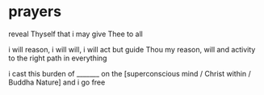 # prayers

reveal Thyself that i may give Thee to all

i will reason, i will will, i will act but guide Thou my reason, will and activity to the right path in everything

i cast this burden of \_\_\_\_\_\_\_ on the \[superconscious mind / Christ within / Buddha Nature] and i go free
